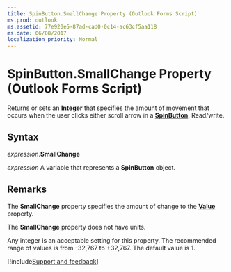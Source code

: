 ```yaml
---
title: SpinButton.SmallChange Property (Outlook Forms Script)
ms.prod: outlook
ms.assetid: 77e920e5-87ad-cad0-0c14-ac63cf5aa118
ms.date: 06/08/2017
localization_priority: Normal
---
```



# SpinButton.SmallChange Property (Outlook Forms Script)

Returns or sets an  **Integer** that specifies the amount of movement that occurs when the user clicks either scroll arrow in a **[SpinButton](Outlook.spinbutton.md)**. Read/write.


## Syntax

_expression_.**SmallChange**

_expression_ A variable that represents a  **SpinButton** object.


## Remarks

The  **SmallChange** property specifies the amount of change to the **[Value](Outlook.spinbutton.value.md)** property.

The  **SmallChange** property does not have units.

Any integer is an acceptable setting for this property. The recommended range of values is from -32,767 to +32,767. The default value is 1.

[!include[Support and feedback](~/includes/feedback-boilerplate.md)]